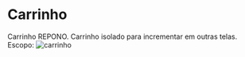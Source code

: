 # Carrinho
Carrinho REPONO. Carrinho isolado para incrementar em outras telas.
Escopo:
![carrinho](https://user-images.githubusercontent.com/116386596/221018324-3c6669a2-9be2-47d0-a11e-b26a90d830ab.png)
